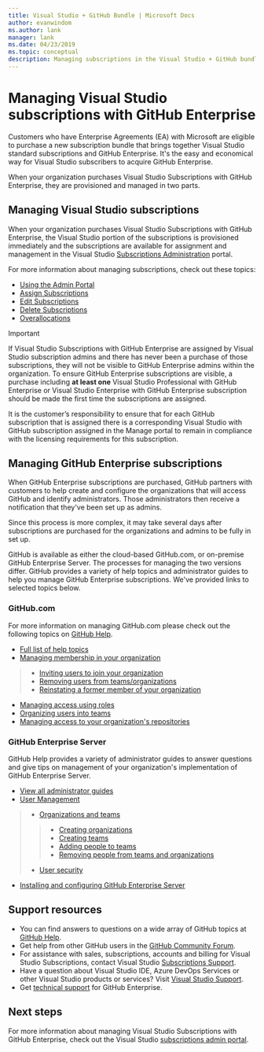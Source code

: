 ```yaml
---
title: Visual Studio + GitHub Bundle | Microsoft Docs
author: evanwindom
ms.author: lank
manager: lank
ms.date: 04/23/2019
ms.topic: conceptual
description: Managing subscriptions in the Visual Studio + GitHub bundle
---
```


# Managing Visual Studio subscriptions with GitHub Enterprise

Customers who have Enterprise Agreements (EA) with Microsoft are eligible to purchase a new subscription bundle that brings together Visual Studio standard subscriptions and GitHub Enterprise. It's the easy and economical way for Visual Studio subscribers to acquire GitHub Enterprise. 

When your organization purchases Visual Studio Subscriptions with GitHub Enterprise, they are provisioned and managed in two parts.

## Managing Visual Studio subscriptions

When your organization purchases Visual Studio Subscriptions with GitHub Enterprise, the Visual Studio portion of the subscriptions is provisioned immediately and the subscriptions are available for assignment and management in the Visual Studio [Subscriptions Administration](https://manage.visualstudio.com) portal. 

For more information about managing subscriptions, check out these topics:
- [Using the Admin Portal](using-admin-portal.md)
- [Assign Subscriptions](assign-license.md)
- [Edit Subscriptions](edit-license.md)
- [Delete Subscriptions](delete-license.md)
- [Overallocations](handle-overclaimed-license.md)

> [!Important]
> If Visual Studio Subscriptions with GitHub Enterprise are assigned by Visual Studio subscription admins and there has never been a purchase of those subscriptions, they will not be visible to GitHub Enterprise admins within the organization. To ensure GitHub Enterprise subscriptions are visible, a purchase including **at least one** Visual Studio Professional with GitHub Enterprise or Visual Studio Enterprise with GitHub Enterprise subscription should be made the first time the subscriptions are assigned.  
>
> It is the customer’s responsibility to ensure that for each GitHub subscription that is assigned there is a corresponding Visual Studio with GitHub subscription assigned in the Manage portal to remain in compliance with the licensing requirements for this subscription.

## Managing GitHub Enterprise subscriptions

When GitHub Enterprise subscriptions are purchased, GitHub partners with customers to help create and configure the organizations that will access GitHub and identify administrators.  Those administrators then receive a notification that they've been set up as admins.  

Since this process is more complex, it may take several days after subscriptions are purchased for the organizations and admins to be fully in set up.

GitHub is available as either the cloud-based GitHub.com, or on-premise GitHub Enterprise Server.  The processes for managing the two versions differ.  GitHub provides a variety of help topics and administrator guides to help you manage GitHub Enterprise subscriptions.  We've provided links to selected topics below.  

### GitHub.com 

For more information on managing GitHub.com please check out the following topics on [GitHub Help](https://help.github.com/en).
- [Full list of help topics](https://help.github.com/en)
- [Managing membership in your organization](https://help.github.com/en/articles/managing-membership-in-your-organization)
> - [Inviting users to join your organization](https://help.github.com/en/articles/inviting-users-to-join-your-organization)
> - [Removing users from teams/organizations](https://help.github.com/en/articles/removing-a-member-from-your-organization)
> - [Reinstating a former member of your organization](https://help.github.com/en/articles/reinstating-a-former-member-of-your-organization)
- [Managing access using roles](https://help.github.com/en/articles/managing-peoples-access-to-your-organization-with-roles)
- [Organizing users into teams](https://help.github.com/en/articles/organizing-members-into-teams)
- [Managing access to your organization's repositories](https://help.github.com/en/articles/managing-access-to-your-organizations-repositories)

### GitHub Enterprise Server

GitHub Help provides a variety of administrator guides to answer questions and give tips on management of your organization's implementation of GitHub Enterprise Server.

- [View all administrator guides](https://help.github.com/en/enterprise/2.16/admin)
- [User Management](https://help.github.com/en/enterprise/2.16/admin/user-management)
> - [Organizations and teams](https://help.github.com/en/enterprise/2.16/admin/user-management/organizations-and-teams)
> > - [Creating organizations](https://help.github.com/en/enterprise/2.16/admin/user-management/creating-organizations)
> > - [Creating teams](https://help.github.com/en/enterprise/2.16/admin/user-management/creating-teams)
> > - [Adding people to teams](https://help.github.com/en/enterprise/2.16/admin/user-management/adding-people-to-teams)
> > - [Removing people from teams and organizations](https://help.github.com/en/enterprise/2.16/admin/user-management/removing-users-from-teams-and-organizations)
> - [User security](https://help.github.com/en/enterprise/2.16/admin/user-management/user-security)
- [Installing and configuring GitHub Enterprise Server](https://help.github.com/en/enterprise/2.16/admin/installation)

## Support resources

- You can find answers to questions on a wide array of GitHub topics at [GitHub Help](https://help.github.com/en).
- Get help from other GitHub users in the [GitHub Community Forum](https://github.community/).
- For assistance with sales, subscriptions, accounts and billing for Visual Studio Subscriptions, contact Visual Studio [Subscriptions Support](https://visualstudio.microsoft.com/subscriptions/support/).
- Have a question about Visual Studio IDE, Azure DevOps Services or other Visual Studio products or services?  Visit [Visual Studio Support](https://visualstudio.microsoft.com/support/).
- Get [technical support](https://support.microsoft.com/en-us/supportforbusiness/productselection?sapId=b77fe80f-5417-80bd-4b2a-275cf0018c24) for GitHub Enterprise.   

## Next steps

For more information about managing Visual Studio Subscriptions with GitHub Enterprise, check out the Visual Studio [subscriptions admin portal](https://visualstudio.microsoft.com/subscriptions-administration/).
